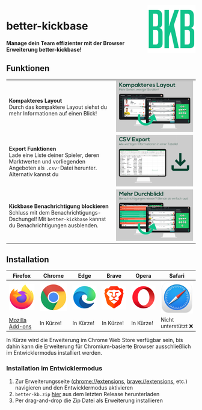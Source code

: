 
<img align="right" src="favicon/favicon-128.png">

# better-kickbase
#### Manage dein Team effizienter mit der Browser Erweiterung better-kickbase!

## Funktionen

|   |   |
|-|-|
| <b>Kompakteres Layout</b> <br/> Durch das kompaktere Layout siehst du mehr Informationen auf einen Blick! | <img src="screenshots/compact-layout-larger.png"  > |
| <b>Export Funktionen</b> <br/> Lade eine Liste deiner Spieler, deren Marktwerten und vorliegenden Angeboten als `.csv`-Datei herunter. Alternativ kannst du  | <img  src="screenshots/export-csv-larger.png"> |
| <b>Kickbase Benachrichtigung blockieren</b> <br/> Schluss mit dem Benachrichtigungs-Dschungel! Mit `better-kickbase` kannst du Benachrichtigungen ausblenden.  | <img  src="screenshots/diable-notifications-larger.png"  > |

## Installation
|Firefox|Chrome| Edge    |Brave   |Opera   |Safari  |
|-|-|-|-|-|-|
|![Firefox](readme-assets/firefox_128x128.png)|![Chrome](readme-assets/chrome_128x128.png)|![Edge](readme-assets/edge_128x128.png)|![Brave](readme-assets/brave_128x128.png)|![Opera](readme-assets/opera_128x128.png)|![Safari](readme-assets/safari_128x128.png)|
|[Mozilla Add-ons](https://addons.mozilla.org/addon/better-kickbase/)|In Kürze!|In Kürze!|In Kürze!|In Kürze!|Nicht unterstützt ❌|

In Kürze wird die Erweiterung im Chrome Web Store verfügbar sein, bis dahin kann die Erweiterung für Chromium-basierte Browser ausschließlich im Entwicklermodus installiert werden.

### Installation im Entwicklermodus
1. Zur Erweiterungsseite ([chrome://extensions](chrome://extensions), [brave://extensions](brave://extensions), etc.) navigieren und den Entwicklermodus aktivieren
2. `better-kb.zip` [hier](https://github.com/FelixSchuSi/better-kickbase/releases) aus dem letzten Release herunterladen
3. Per drag-and-drop die Zip Datei als Erweiterung installieren
